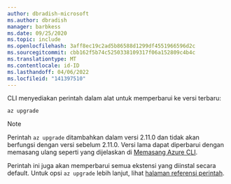 ```yaml
---
author: dbradish-microsoft
ms.author: dbradish
manager: barbkess
ms.date: 09/25/2020
ms.topic: include
ms.openlocfilehash: 3aff8ec19c2ad5b86588d1299df4551966596d2c
ms.sourcegitcommit: cbb162f5b74c5250338109317f06a152809c4b4c
ms.translationtype: MT
ms.contentlocale: id-ID
ms.lasthandoff: 04/06/2022
ms.locfileid: "141397510"
---
```

CLI menyediakan perintah dalam alat untuk memperbarui ke versi terbaru:

```azurecli
az upgrade
```

> [!NOTE]
>
> Perintah `az upgrade` ditambahkan dalam versi 2.11.0 dan tidak akan berfungsi dengan versi sebelum 2.11.0. Versi lama dapat diperbarui dengan memasang ulang seperti yang dijelaskan di [Memasang Azure CLI](../install-azure-cli.md).
>
> Perintah ini juga akan memperbarui semua ekstensi yang diinstal secara default. Untuk opsi `az upgrade` lebih lanjut, lihat [halaman referensi perintah](/cli/azure/reference-index#az_upgrade).